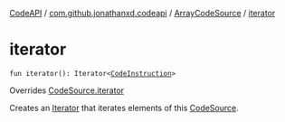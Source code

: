 [CodeAPI](../../index.md) / [com.github.jonathanxd.codeapi](../index.md) / [ArrayCodeSource](index.md) / [iterator](.)

# iterator

`fun iterator(): Iterator<`[`CodeInstruction`](../-code-instruction.md)`>`

Overrides [CodeSource.iterator](../-code-source/iterator.md)

Creates an [Iterator](#) that iterates elements of this [CodeSource](../-code-source/index.md).

